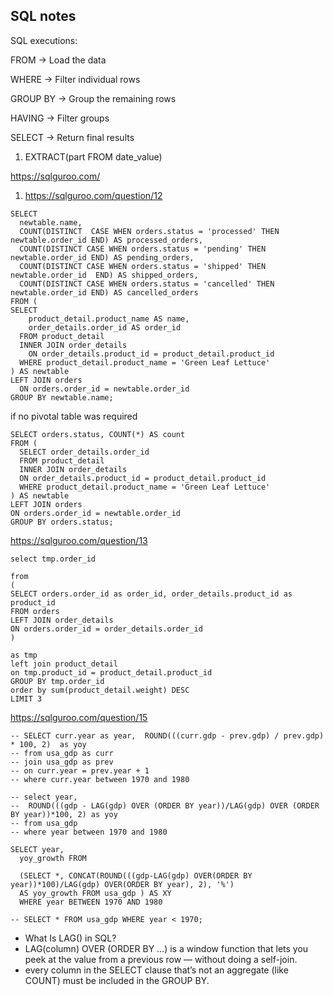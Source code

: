 ## SQL notes

SQL executions:

FROM → Load the data

WHERE → Filter individual rows

GROUP BY → Group the remaining rows

HAVING → Filter groups

SELECT → Return final results


1. EXTRACT(part FROM date_value)


https://sqlguroo.com/

1. https://sqlguroo.com/question/12

```
SELECT 
  newtable.name,
  COUNT(DISTINCT  CASE WHEN orders.status = 'processed' THEN newtable.order_id END) AS processed_orders,
  COUNT(DISTINCT CASE WHEN orders.status = 'pending' THEN newtable.order_id END) AS pending_orders,
  COUNT(DISTINCT CASE WHEN orders.status = 'shipped' THEN newtable.order_id  END) AS shipped_orders,
  COUNT(DISTINCT CASE WHEN orders.status = 'cancelled' THEN newtable.order_id END) AS cancelled_orders
FROM (
SELECT 
    product_detail.product_name AS name, 
    order_details.order_id AS order_id 
  FROM product_detail 
  INNER JOIN order_details 
    ON order_details.product_id = product_detail.product_id 
  WHERE product_detail.product_name = 'Green Leaf Lettuce'
) AS newtable
LEFT JOIN orders  
  ON orders.order_id = newtable.order_id
GROUP BY newtable.name;

```
if no pivotal table was required 

```
SELECT orders.status, COUNT(*) AS count
FROM (
  SELECT order_details.order_id
  FROM product_detail
  INNER JOIN order_details
  ON order_details.product_id = product_detail.product_id
  WHERE product_detail.product_name = 'Green Leaf Lettuce'
) AS newtable
LEFT JOIN orders
ON orders.order_id = newtable.order_id
GROUP BY orders.status;
```

https://sqlguroo.com/question/13

```
select tmp.order_id

from  
(
SELECT orders.order_id as order_id, order_details.product_id as product_id
FROM orders
LEFT JOIN order_details
ON orders.order_id = order_details.order_id 
) 
  
as tmp
left join product_detail
on tmp.product_id = product_detail.product_id
GROUP BY tmp.order_id 
order by sum(product_detail.weight) DESC
LIMIT 3
```

https://sqlguroo.com/question/15

```
-- SELECT curr.year as year,  ROUND(((curr.gdp - prev.gdp) / prev.gdp) * 100, 2)  as yoy
-- from usa_gdp as curr
-- join usa_gdp as prev
-- on curr.year = prev.year + 1
-- where curr.year between 1970 and 1980

-- select year, 
--  ROUND(((gdp - LAG(gdp) OVER (ORDER BY year))/LAG(gdp) OVER (ORDER BY year))*100, 2) as yoy
-- from usa_gdp
-- where year between 1970 and 1980

SELECT year, 
  yoy_growth FROM 
  
  (SELECT *, CONCAT(ROUND(((gdp-LAG(gdp) OVER(ORDER BY year))*100)/LAG(gdp) OVER(ORDER BY year), 2), '%') 
  AS yoy_growth FROM usa_gdp ) AS XY 
  WHERE year BETWEEN 1970 AND 1980

-- SELECT * FROM usa_gdp WHERE year < 1970;

```
* What Is LAG() in SQL?
* LAG(column) OVER (ORDER BY ...) is a window function that lets you peek at the value from a previous row —  without doing a self-join.
* every column in the SELECT clause that’s not an aggregate (like COUNT) must be included in the GROUP BY.


